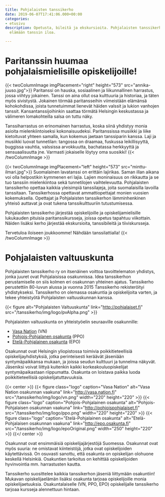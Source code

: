 ```yaml
---
title: Pohjalaisten tanssikerho
date: 2019-06-07T17:41:06.000+00:00
categories:
- etusivu
description: Opetusta, bileitä ja ekskursioita. Pohjalaisten tanssikerho tuo opiskelijan
  elämään tanssin iloa.

---
```

# Paritanssin huumaa pohjalaismielisille opiskelijoille!

{{< twoColumnImage imgPlacement="right" height="573" src="annika-juuso.jpg">}} Paritanssi on hauska, sosiaalinen ja liikunnallinen harrastus, jossa viihtyy jokainen. Tanssi on aina ollut osa kulttuuria ja historiaa, ja täten myös sivistystä. Jokainen törmää paritansseihin viimeistään elämänsä kohokohdissa, joista tunnetuimmat lienevät häiden valssit ja lukion vanhojen tanssit. Kansantanssijoihinkin saattaa törmätä Helsingin keskustassa ja välimeren lomakohteilla salsa on tuttu näky.

Tanssiharrastus on erinomainen harrastus, koska siinä yhdistyy monia asioita mielenkiintoiseksi kokonaisuudeksi. Paritanssissa musiikki ja liike kietoituvat yhteen samalla, kun kokemus jaetaan tanssiparin kanssa. Laji ja musiikki luovat tunnetilan: tangossa on draamaa, fuskussa leikillisyyttä, buggissa vauhtia, valssissa arvokkuutta, bachatassa herkkyyttä ja sensuaalisuutta jne. Varmasti jokaiselle löytyy oma suosikki! {{< /twoColumnImage >}}

{{< twoColumnImage imgPlacement="left" height="573" src="minttu-ilmari.jpg">}} Suomalainen lavatanssi on erittäin lajirikas. Saman illan aikana voi olla helpostikin kymmenen eri lajia. Lajien moninaisuus on rikkautta ja se tuo tanssiin mielenkiintoa sekä tunnetilojen vaihtelevuutta. Pohjalaisten tanssikerho opettaa kaikkia yleisimpiä tanssilajeja, joita suomalaisilla lavoilla tanssitaan. Tanssikerhossa opettavat ammattiopettajat monien vuosien kokemuksella. Opettajat ja Pohjalaisten tanssikerhon lämminhenkinen yhteisö auttavat ja ovat tukena tanssikulttuuriin tutustumisessa.

Pohjalaisten tanssikerho järjestää opiskelijoille ja opiskelijamielisille lukukauden pituisia paritanssikursseja, joissa opetus tapahtuu viikottain. Näiden lisäksi kerho järjestää ekskursioita, tanssibileitä ja tiiviskursseja.

Tervetuloa iloiseen joukkoomme! Nähdään tanssilattialla! {{< /twoColumnImage >}}

# Pohjalaisten valtuuskunta

Pohjalaisten tanssikerho ry on itsenäinen voittoa tavoittelematon yhdistys, jonka juuret ovat Pohjalaisissa osakunnissa. Idea tanssikerhon perustamiselle on siis kolmen eri osakunnan yhteinen ajatus. Tanssikerho perustettiin 80-luvun alussa ja vuonna 2015 Tanssikerho rekisteröityi yhdistykseksi. Tanssikerho on olemassa osakuntia ja opiskelijoita varten, ja tekee yhteistyötä Pohjalaisten valtuuskunnan kanssa.

{{< figure alt="Pohjalaisten Valtuuskunta" link="http://pohjalaiset.fi" src="/tanssikerho/img/logo/pvAlpha.png" >}}

Pohjalaisten valtuuskunta on yhteistyöelin seuraaville osakunnille:

* [Vasa Nation](http://vasa.nation.fi) (VN)
* [Pohjois-Pohjalanen osakunta](http://pohjoispohjalaiset.fi) (PPO)
* [Etelä-Pohjalainen osakunta](http://epo.osakunta.fi) (EPO)

Osakunnat ovat Helsingin yliopistossa toimivia poikkitieteellisiä opiskelijayhdistyksiä, jotka perinteisesti keräävät jäseniään syntymäpaikkansa mukaan, ja joissa seudun kulttuuri ja tunnelma näkyvät. Jäseniksi voivat liittyä kuitenkin kaikki korkeakouluopiskelijat syntymäpaikastaan riippumatta. Osakunta on loistava paikka luoda poikkitieteellisiä opiskelijatuttavuuksia.

{{< center >}} {{< figure class="logo" caption="Vasa Nation" alt="Vasa Nation osakunnan vaakuna" link="http://vasa.nation.fi" src="/tanssikerho/img/logo/vn.png" width="220" height="220" >}} {{< figure class="logo" caption="Pohjois-Pohjalainen osakunta" alt="Pohjois-Pohjalaisen osakunnan vaakuna" link="http://pohjoispohjalaiset.fi" src="/tanssikerho/img/logo/ppo.png" width="220" height="220" >}} {{< figure class="logo" caption="Etelä-Pohjalainen osakunta" alt="Etelä-Pohjalaisen osakunnan vaakuna" link="http://epo.osakunta.fi" src="/tanssikerho/img/logo/epoOriginal.png" width="250" height="220" >}} {{</ center >}}

Osakunnat ovat ensimmäisiä opiskelijajärjestöjä Suomessa. Osakunnat ovat myös suuria: ne omistavat kiinteistöjä, jotka ovat opiskelijoiden käytettävissä. On osuvasti sanottu, että osakunta on opiskelijan olohuone keskellä Helsinkiä. Osakuntien tarkoitus on kehittää opiskelijoiden hyvinvointia mm. harrastusten kautta.

Tanssikerho suosittelee kaikkia tanssikerhon jäseniä liittymään osakuntiin! Mukavan opiskelijaelämän lisäksi osakunta tarjoaa opiskelijoille monia opiskelijaetuuksia. Osakuntalaiselle (VN, PPO, EPO) opiskelijalle tanssikerho tarjoaa kursseja alennettuun hintaan.